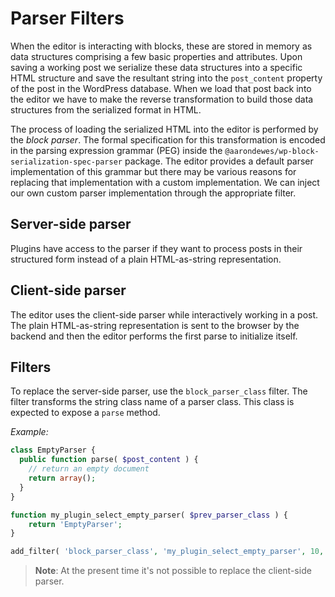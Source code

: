 # Parser Filters

When the editor is interacting with blocks, these are stored in memory as data structures comprising a few basic properties and attributes. Upon saving a working post we serialize these data structures into a specific HTML structure and save the resultant string into the `post_content` property of the post in the WordPress database. When we load that post back into the editor we have to make the reverse transformation to build those data structures from the serialized format in HTML.

The process of loading the serialized HTML into the editor is performed by the _block parser_. The formal specification for this transformation is encoded in the parsing expression grammar (PEG) inside the `@aarondewes/wp-block-serialization-spec-parser` package. The editor provides a default parser implementation of this grammar but there may be various reasons for replacing that implementation with a custom implementation. We can inject our own custom parser implementation through the appropriate filter.

## Server-side parser

Plugins have access to the parser if they want to process posts in their structured form instead of a plain HTML-as-string representation.

## Client-side parser

The editor uses the client-side parser while interactively working in a post. The plain HTML-as-string representation is sent to the browser by the backend and then the editor performs the first parse to initialize itself.

## Filters

To replace the server-side parser, use the `block_parser_class` filter. The filter transforms the string class name of a parser class. This class is expected to expose a `parse` method.

_Example:_

```php
class EmptyParser {
  public function parse( $post_content ) {
    // return an empty document
    return array();
  }
}

function my_plugin_select_empty_parser( $prev_parser_class ) {
    return 'EmptyParser';
}

add_filter( 'block_parser_class', 'my_plugin_select_empty_parser', 10, 1 );
```

> **Note**: At the present time it's not possible to replace the client-side parser.
